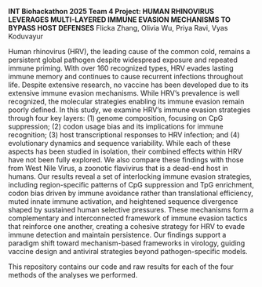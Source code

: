 **INT Biohackathon 2025 Team 4 Project: HUMAN RHINOVIRUS LEVERAGES MULTI-LAYERED IMMUNE EVASION MECHANISMS TO BYPASS HOST DEFENSES**
Flicka Zhang, Olivia Wu, Priya Ravi, Vyas Koduvayur

Human rhinovirus (HRV), the leading cause of the common cold, remains a persistent global pathogen despite widespread exposure and repeated immune priming. With over 160 recognized types, HRV evades lasting immune memory and continues to cause recurrent infections throughout life. Despite extensive research, no vaccine has been developed due to its extensive immune evasion mechanisms. While HRV’s prevalence is well recognized, the molecular strategies enabling its immune evasion remain poorly defined. In this study, we examine HRV’s immune evasion strategies through four key layers: (1) genome composition, focusing on CpG suppression; (2) codon usage bias and its implications for immune recognition; (3) host transcriptional responses to HRV infection; and (4) evolutionary dynamics and sequence variability. While each of these aspects has been studied in isolation, their combined effects within HRV have not been fully explored. We also compare these findings with those from West Nile Virus, a zoonotic flavivirus that is a dead-end host in humans. Our results reveal a set of interlocking immune evasion strategies, including region-specific patterns of CpG suppression and TpG enrichment, codon bias driven by immune avoidance rather than translational efficiency, muted innate immune activation, and heightened sequence divergence shaped by sustained human selective pressures. These mechanisms form a complementary and interconnected framework of immune evasion tactics that reinforce one another, creating a cohesive strategy for HRV to evade immune detection and maintain persistence. Our findings support a paradigm shift toward mechanism-based frameworks in virology, guiding vaccine design and antiviral strategies beyond pathogen-specific models.

This repository contains our code and raw results for each of the four methods of the analyses we performed.
